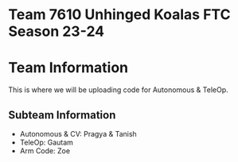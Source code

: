 # Team 7610 Unhinged Koalas FTC Season 23-24

# Team Information 

This is where we will be uploading code for Autonomous & TeleOp.

## Subteam Information ##

<ul>
    <li> Autonomous & CV: Pragya & Tanish </li>
    <li> TeleOp: Gautam </li>
    <li> Arm Code: Zoe </li>
</ul>
